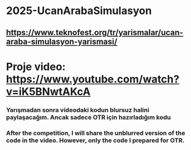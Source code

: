 # 2025-UcanArabaSimulasyon
## https://www.teknofest.org/tr/yarismalar/ucan-araba-simulasyon-yarismasi/

# Proje video: https://www.youtube.com/watch?v=iK5BNwtAKcA

### Yarışmadan sonra videodaki kodun blursuz halini paylaşacağım. Ancak sadece OTR için hazırladığım kodu

### After the competition, I will share the unblurred version of the code in the video. However, only the code I prepared for OTR.
